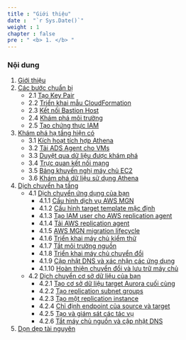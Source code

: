 ```yaml
---
title : "Giới thiệu"
date :  "`r Sys.Date()`" 
weight : 1 
chapter : false
pre : " <b> 1. </b> "
---
```


### Nội dung
1. [Giới thiệu](../1-introduce)
2. [Các bước chuẩn bị](../2-prerequiste/)
    + 2.1 [Tạo Key Pair](../2-prerequiste/2.1-createkeypair/)
    + 2.2 [Triển khai mẫu CloudFormation](../2-prerequiste/2.2-lauchcloudformationtemplate/)
    + 2.3 [Kết nối Bastion Host](../2-prerequiste/2.3-connecttobastionhost/)
    + 2.4 [Khám phá môi trường](../2-prerequiste/2.4-exploreenvironment/)
    + 2.5 [Tạo chứng thực IAM](../2-prerequiste/2.5-createiamcredential/)
3. [Khám phá hạ tầng hiện có](../3-discoveryexistinginfrastructure/)
    + 3.1 [Kích hoạt tích hợp Athena](../3-discoveryexistinginfrastructure/3.1-enableathenaintegration/)
    + 3.2 [Tải ADS Agent cho VMs](../3-discoveryexistinginfrastructure/3.2-installadsagenttovms/)
    + 3.3 [Duyệt qua dữ liệu được khám phá](../3-discoveryexistinginfrastructure/3.3-browsediscovereddata/)
    + 3.4 [Trực quan kết nối mạng](../3-discoveryexistinginfrastructure/3.4-viewingnetworkconnections/)
    + 3.5 [Bảng khuyến nghị máy chủ EC2 ](../3-discoveryexistinginfrastructure/3.5-ec2instancerecommendations/)
    + 3.6 [Khám phá dữ liệu sử dụng Athena](../3-discoveryexistinginfrastructure/3.6-exploredatausingathena/)
4. [Dịch chuyển hạ tầng](../4-migratinginfrastructure/)
    + 4.1 [Dịch chuyển ứng dụng của bạn](../4-migratinginfrastructure/4.1-migratingyourapplication/)
        + 4.1.1 [Cấu hình dịch vụ AWS MGN](../4-migratinginfrastructure/4.1-migratingyourapplication/4.1.1-configureawsmgnservice/)
        + 4.1.2 [Cấu hình target template mặc định](../4-migratinginfrastructure/4.1-migratingyourapplication/4.1.2-configuredefaulttargettemplates/)
        + 4.1.3 [Tạo IAM user cho AWS replication agent](../4-migratinginfrastructure/4.1-migratingyourapplication/4.1.3-createawsreplicationagentiamuser/)
        + 4.1.4 [Tải AWS replication agent](../4-migratinginfrastructure/4.1-migratingyourapplication/4.1.4-installawsreplicationagent/)
        + 4.1.5 [AWS MGN migration lifecycle](../4-migratinginfrastructure/4.1-migratingyourapplication/4.1.5-awsmgnmigrationlifecycle/)
        + 4.1.6 [Triển khai máy chủ kiểm thử](../4-migratinginfrastructure/4.1-migratingyourapplication/4.1.6-launchtestinstance/)
        + 4.1.7 [Tắt môi trường nguồn](../4-migratinginfrastructure/4.1-migratingyourapplication/4.1.7-shutdownsourceenvironment/)
        + 4.1.8 [Triển khai máy chủ chuyển đổi](../4-migratinginfrastructure/4.1-migratingyourapplication/4.1.8-launchcutoverinstance/)
        + 4.1.9 [Cập nhật DNS và xác nhận các ứng dụng](../4-migratinginfrastructure/4.1-migratingyourapplication/4.1.9-updatednsandvalidatetheapplications/)
        + 4.1.10 [Hoàn thiện chuyển đổi và lưu trữ máy chủ](../4-migratinginfrastructure/4.1-migratingyourapplication/4.1.10-finalizecutoverandarchiveservers/)
    + 4.2 [Dịch chuyển cơ sở dữ liệu của bạn](../4-migratinginfrastructure/4.2-migratingyourdatabase/)
        + 4.2.1 [Tạo cơ sở dữ liệu target Aurora cuối cùng](../4-migratinginfrastructure/4.2-migratingyourdatabase/4.2.1-createaurorafinaltargetdatabases)
        + 4.2.2 [Tạo replication subnet groups](../4-migratinginfrastructure/4.2-migratingyourdatabase/4.2.2-createreplicaitonsubnetgroups/)
        + 4.2.3 [Tạo một replication instance](../4-migratinginfrastructure/4.2-migratingyourdatabase/4.2.3-createareplicationinstance)
        + 4.2.4 [Chỉ định endpoint của source và target](../4-migratinginfrastructure/4.2-migratingyourdatabase/4.2.4-specifysourceandtargetendpoints)
        + 4.2.5 [Tạo và giám sát các tác vụ](../4-migratinginfrastructure/4.2-migratingyourdatabase/4.2.5-createandmonitorthetasks/)
        + 4.2.6 [Tắt máy chủ nguồn và cập nhật DNS](../4-migratinginfrastructure/4.2-migratingyourdatabase/4.2.6-shutdownsourceserverandupdatedns/)
5. [Dọn dẹp tài nguyên](../5-cleanup/)